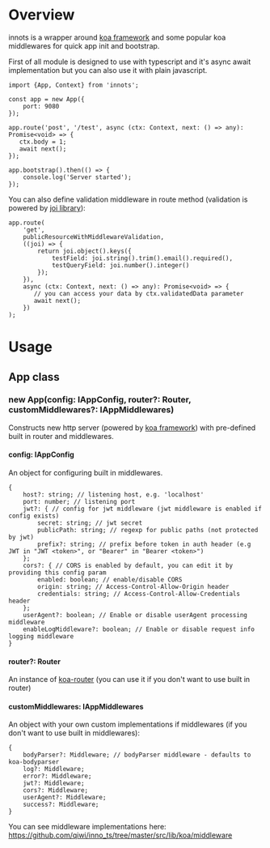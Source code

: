 # Overview
innots is a wrapper around [koa framework](https://www.npmjs.com/package/koa) 
and some popular koa middlewares for quick app init and bootstrap.

First of all module is designed to use with typescript and it's async await implementation
but you can also use it with plain javascript.

```
import {App, Context} from 'innots';

const app = new App({
    port: 9080
});

app.route('post', '/test', async (ctx: Context, next: () => any): Promise<void> => {
   ctx.body = 1;
   await next();
});

app.bootstrap().then(() => {
    console.log('Server started');
});
```

You can also define validation middleware in route method 
(validation is powered by [joi library](https://www.npmjs.com/package/joi)):

```
app.route(
    'get',
    publicResourceWithMiddlewareValidation,
    ((joi) => {
        return joi.object().keys({
            testField: joi.string().trim().email().required(),
            testQueryField: joi.number().integer()
        });
    }),
    async (ctx: Context, next: () => any): Promise<void> => {
       // you can access your data by ctx.validatedData parameter
       await next();
    })
);
```

# Usage

## App class

### new App(config: IAppConfig, router?: Router, customMiddlewares?: IAppMiddlewares)
Constructs new http server (powered by [koa framework](https://www.npmjs.com/package/koa)) with pre-defined built in router and middlewares.

#### config: IAppConfig
An object for configuring built in middlewares.

```
{
    host?: string; // listening host, e.g. 'localhost'
    port: number; // listening port
    jwt?: { // config for jwt middleware (jwt middleware is enabled if config exists)
        secret: string; // jwt secret 
        publicPath: string; // regexp for public paths (not protected by jwt)
        prefix?: string; // prefix before token in auth header (e.g JWT in "JWT <token>", or "Bearer" in "Bearer <token>")
    };
    cors?: { // CORS is enabled by default, you can edit it by providing this config param
        enabled: boolean; // enable/disable CORS
        origin: string; // Access-Control-Allow-Origin header
        credentials: string; // Access-Control-Allow-Credentials header
    };
    userAgent?: boolean; // Enable or disable userAgent processing middleware
    enableLogMiddleware?: boolean; // Enable or disable request info logging middleware
}
```

#### router?: Router
An instance of [koa-router](https://www.npmjs.com/package/koa-router) (you can use it if you don't want to use built in router)

#### customMiddlewares: IAppMiddlewares
An object with your own custom implementations if middlewares (if you don't want to use 
built in middlewares):

```
{
    bodyParser?: Middleware; // bodyParser middleware - defaults to koa-bodyparser
    log?: Middleware;
    error?: Middleware; 
    jwt?: Middleware;
    cors?: Middleware;
    userAgent?: Middleware;
    success?: Middleware;
}
```

You can see middleware implementations here: https://github.com/qiwi/inno_ts/tree/master/src/lib/koa/middleware